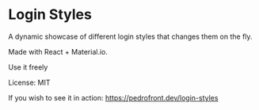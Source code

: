 # Login Styles
A dynamic showcase of different login styles that changes them on the fly.

Made with React + Material.io.

Use it freely

License: MIT

If you wish to see it in action: https://pedrofront.dev/login-styles
